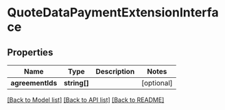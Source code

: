 # QuoteDataPaymentExtensionInterface

## Properties
Name | Type | Description | Notes
------------ | ------------- | ------------- | -------------
**agreementIds** | **string[]** |  | [optional] 

[[Back to Model list]](../README.md#documentation-for-models) [[Back to API list]](../README.md#documentation-for-api-endpoints) [[Back to README]](../README.md)


